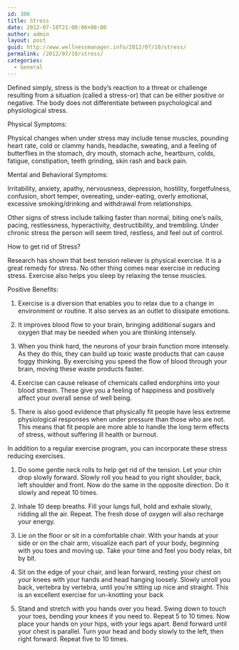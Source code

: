 ```yaml
---
id: 386
title: Stress
date: 2012-07-10T21:00:00+00:00
author: admin
layout: post
guid: http://www.wellnessmanager.info/2012/07/10/stress/
permalink: /2012/07/10/stress/
categories:
  - General
---
```

Defined simply, stress is the body’s reaction to a threat or challenge resulting from a situation (called a stress-or) that can be either positive or negative. The body does not differentiate between psychological and physiological stress.

Physical Symptoms:

Physical changes when under stress may include tense muscles, pounding heart rate, cold or clammy hands, headache, sweating, and a feeling of butterflies in the stomach, dry mouth, stomach ache, heartburn, colds, fatigue, constipation, teeth grinding, skin rash and back pain.

Mental and Behavioral Symptoms:

Irritability, anxiety, apathy, nervousness, depression, hostility, forgetfulness, confusion, short temper, overeating, under-eating, overly emotional, excessive smoking/drinking and withdrawal from relationships.

Other signs of stress include talking faster than normal, biting one’s nails, pacing, restlessness, hyperactivity, destructibility, and trembling. Under chronic stress the person will seem tired, restless, and feel out of control.

How to get rid of Stress?

Research has shown that best tension reliever is physical exercise. It is a great remedy for stress. No other thing comes near exercise in reducing stress. Exercise also helps you sleep by relaxing the tense muscles.

Positive Benefits:

1. Exercise is a diversion that enables you to relax due to a change in environment or routine. It also serves as an outlet to dissipate emotions.

2. It improves blood flow to your brain, bringing additional sugars and oxygen that may be needed when you are thinking intensely.

3. When you think hard, the neurons of your brain function more intensely. As they do this, they can build up toxic waste products that can cause foggy thinking. By exercising you speed the flow of blood through your brain, moving these waste products faster.

4. Exercise can cause release of chemicals called endorphins into your blood stream. These give you a feeling of happiness and positively affect your overall sense of well being.

5. There is also good evidence that physically fit people have less extreme physiological responses when under pressure than those who are not. This means that fit people are more able to handle the long term effects of stress, without suffering ill health or burnout.

In addition to a regular exercise program, you can incorporate these stress reducing exercises.

1. Do some gentle neck rolls to help get rid of the tension. Let your chin drop slowly forward. Slowly roll you head to you right shoulder, back, left shoulder and front. Now do the same in the opposite direction. Do it slowly and repeat 10 times.

2. Inhale 10 deep breaths. Fill your lungs full, hold and exhale slowly, ridding all the air. Repeat. The fresh dose of oxygen will also recharge your energy.

3. Lie on the floor or sit in a comfortable chair. With your hands at your side or on the chair arm, visualize each part of your body, beginning with you toes and moving up. Take your time and feel you body relax, bit by bit.

4. Sit on the edge of your chair, and lean forward, resting your chest on your knees with your hands and head hanging loosely. Slowly unroll you back, vertebra by vertebra, until you’re sitting up nice and straight. This is an excellent exercise for un-knotting your back

5. Stand and stretch with you hands over you head. Swing down to touch your toes, bending your knees if you need to. Repeat 5 to 10 times. Now place your hands on your hips, with your legs apart. Bend forward until your chest is parallel. Turn your head and body slowly to the left, then right forward. Repeat five to 10 times.